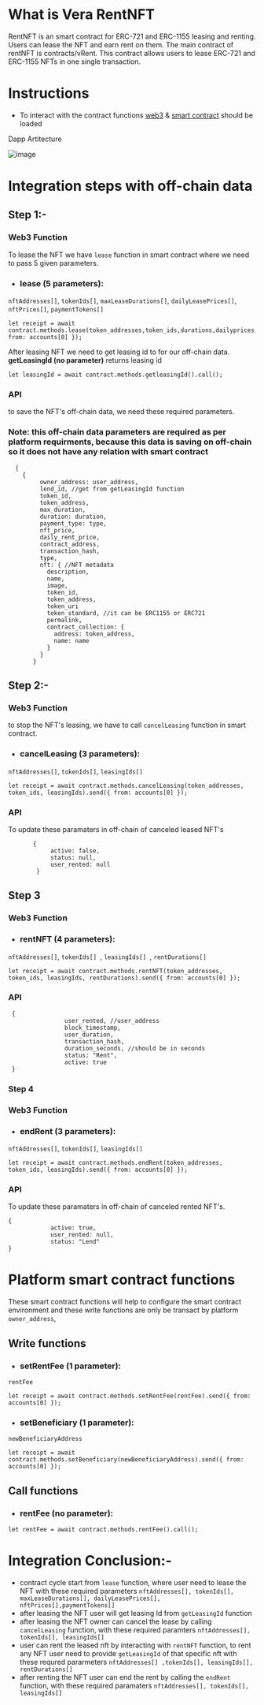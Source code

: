 

# What is Vera RentNFT

RentNFT is an smart contract for ERC-721 and ERC-1155 leasing and renting. Users can lease the NFT and earn rent on them. The main contract of rentNFT is contracts/vRent. This contract allows users to lease ERC-721 and ERC-1155 NFTs in one single transaction.

# Instructions
- To interact with the contract functions [web3](https://github.com/ChainSafe/web3.js) & [smart contract](https://www.ibm.com/topics/smart-contracts) should be loaded

Dapp Artitecture 

![image](https://user-images.githubusercontent.com/38735197/162038147-5e18ace0-9fae-437e-b0ec-97dfc1e5cdf6.png)


# Integration steps with off-chain data

## Step 1:-
### Web3 Function
 To lease the NFT we have `lease` function in smart contract where we need to pass 5 given parameters.
- ### lease (5 parameters):
```nftAddresses[]```,
```tokenIds[]```,
```maxLeaseDurations[]```,
```dailyLeasePrices[]```,
```nftPrices[]```,
```paymentTokens[]```

```
let receipt = await contract.methods.lease(token_addresses,token_ids,durations,dailyprices,nftPrices,paymentTypes).send({ from: accounts[0] });

```
After leasing NFT we need to get leasing id to for our off-chain data.
**getLeasingId (no parameter)** returns leasing id 
```
let leasingId = await contract.methods.getleasingId().call();
```
### API
to save the NFT's off-chain data, we need these required parameters.

 ### Note: this off-chain data parameters are required as per platform requirments, because this data is saving on off-chain so it does not have any relation with smart contract
 ```  
   {
     {
          owner_address: user_address,
          lend_id, //get from getLeasingId function 
          token_id,
          token_address,
          max_duration,
          duration: duration,
          payment_type: type,
          nft_price,
          daily_rent_price,
          contract_address,
          transaction_hash,
          type,
          nft: { //NFT metadata
            description,
            name,
            image,
            token_id,
            token_address,
            token_uri
            token_standard, //it can be ERC1155 or ERC721
            permalink,
            contract_collection: {
              address: token_address,
              name: name
            }
          }
        }
```

## Step 2:-

### Web3 Function
to stop the NFT's leasing, we have to call `cancelLeasing` function in smart contract.

- ### cancelLeasing (3 parameters):
```nftAddresses[]```,
```tokenIds[]```,
```leasingIds[]```
 ```
let receipt = await contract.methods.cancelLeasing(token_addresses, token_ids, leasingIds).send({ from: accounts[0] });
```
### API
To update these paramaters in off-chain of canceled leased NFT's
```
       {
            active: false,
            status: null,
            user_rented: null
        }
```


## Step 3

### Web3 Function

- ### rentNFT (4 parameters):
```nftAddresses[]```,
```tokenIds[] ```,
```leasingIds[] ```,
```rentDurations[] ```
```
let receipt = await contract.methods.rentNFT(token_addresses, token_ids, leasingIds, rentDurations).send({ from: accounts[0] });
```

### API

```
 {
                user_rented, //user_address
                block_timestamp, 
                user_duration,
                transaction_hash,
                duration_seconds, //should be in seconds
                status: "Rent",
                active: true
 }
```
### Step 4

### Web3 Function
- ### endRent (3 parameters):
```nftAddresses[]```,
```tokenIds[]```,
```leasingIds[]```
```
let receipt = await contract.methods.endRent(token_addresses, token_ids, leasingIds).send({ from: accounts[0] });
```
### API
To update these paramaters in off-chain of canceled rented NFT's.

```
{
            active: true,
            user_rented: null,
            status: "Lend"
}
```

# Platform smart contract functions
These smart contract functions will help to configure the smart contract environment and these write functions are only be transact by platform `owner_address`, 

## Write functions

- ### setRentFee (1 parameter):
```rentFee```
```
let receipt = await contract.methods.setRentFee(rentFee).send({ from: accounts[0] });
```

- ### setBeneficiary (1 parameter):
```newBeneficiaryAddress```
```
let receipt = await contract.methods.setBeneficiary(newBeneficiaryAddress).send({ from: accounts[0] });
```

## Call functions

- ### rentFee (no parameter):
```
let rentFee = await contract.methods.rentFee().call();
```


# Integration Conclusion:-

- contract cycle start from ``lease`` function, where user need to lease the NFT with these required parameters  ```nftAddresses[], tokenIds[], maxLeaseDurations[], dailyLeasePrices[], nftPrices[],paymentTokens[]```
- after leasing the NFT user will get leasing Id from ```getLeasingId``` function
- after leasing the NFT owner can cancel the lease by calling ```cancelLeasing``` function, with these required paramters ```nftAddresses[], tokenIds[], leasingIds[]```
- user can rent the leased nft by interacting with ```rentNFT``` function, to rent any NFT user need to provide ```getLeasingId``` of that specific nft with these requred pararmeters ```nftAddresses[] ,tokenIds[], leasingIds[], rentDurations[] ```
- after renting the NFT user can end the rent by calling the ```endRent``` function, with these required paramaters ```nftAddresses[], tokenIds[], leasingIds[]```


